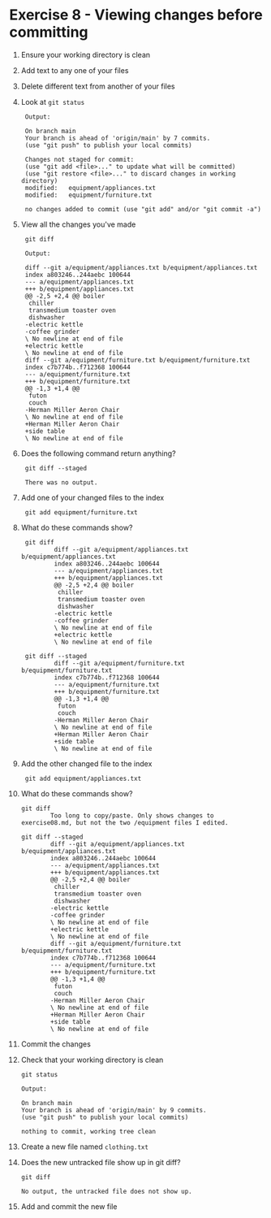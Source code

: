 # Exercise 8 - Viewing changes before committing

1. Ensure your working directory is clean

2. Add text to any one of your files

3. Delete different text from another of your files

4. Look at `git status`

        Output:

        On branch main
        Your branch is ahead of 'origin/main' by 7 commits.
        (use "git push" to publish your local commits)

        Changes not staged for commit:
        (use "git add <file>..." to update what will be committed)
        (use "git restore <file>..." to discard changes in working directory)
        modified:   equipment/appliances.txt
        modified:   equipment/furniture.txt

        no changes added to commit (use "git add" and/or "git commit -a")


5. View all the changes you've made

        git diff

        Output:

        diff --git a/equipment/appliances.txt b/equipment/appliances.txt
        index a803246..244aebc 100644
        --- a/equipment/appliances.txt
        +++ b/equipment/appliances.txt
        @@ -2,5 +2,4 @@ boiler
         chiller
         transmedium toaster oven
         dishwasher
        -electric kettle
        -coffee grinder
        \ No newline at end of file
        +electric kettle
        \ No newline at end of file
        diff --git a/equipment/furniture.txt b/equipment/furniture.txt
        index c7b774b..f712368 100644
        --- a/equipment/furniture.txt
        +++ b/equipment/furniture.txt
        @@ -1,3 +1,4 @@
         futon
         couch
        -Herman Miller Aeron Chair
        \ No newline at end of file
        +Herman Miller Aeron Chair
        +side table
        \ No newline at end of file


6. Does the following command return anything?

        git diff --staged

        There was no output.

7. Add one of your changed files to the index

        git add equipment/furniture.txt

8. What do these commands show?

        git diff
                diff --git a/equipment/appliances.txt b/equipment/appliances.txt
                index a803246..244aebc 100644
                --- a/equipment/appliances.txt
                +++ b/equipment/appliances.txt
                @@ -2,5 +2,4 @@ boiler
                 chiller
                 transmedium toaster oven
                 dishwasher
                -electric kettle
                -coffee grinder
                \ No newline at end of file
                +electric kettle
                \ No newline at end of file

        git diff --staged
                diff --git a/equipment/furniture.txt b/equipment/furniture.txt
                index c7b774b..f712368 100644
                --- a/equipment/furniture.txt
                +++ b/equipment/furniture.txt
                @@ -1,3 +1,4 @@
                 futon
                 couch
                -Herman Miller Aeron Chair
                \ No newline at end of file
                +Herman Miller Aeron Chair
                +side table
                \ No newline at end of file


9. Add the other changed file to the index

        git add equipment/appliances.txt

10. What do these commands show?

        git diff
                Too long to copy/paste. Only shows changes to exercise08.md, but not the two /equipment files I edited.

        git diff --staged
                diff --git a/equipment/appliances.txt b/equipment/appliances.txt
                index a803246..244aebc 100644
                --- a/equipment/appliances.txt
                +++ b/equipment/appliances.txt
                @@ -2,5 +2,4 @@ boiler
                 chiller
                 transmedium toaster oven
                 dishwasher
                -electric kettle
                -coffee grinder
                \ No newline at end of file
                +electric kettle
                \ No newline at end of file
                diff --git a/equipment/furniture.txt b/equipment/furniture.txt
                index c7b774b..f712368 100644
                --- a/equipment/furniture.txt
                +++ b/equipment/furniture.txt
                @@ -1,3 +1,4 @@
                 futon
                 couch
                -Herman Miller Aeron Chair
                \ No newline at end of file
                +Herman Miller Aeron Chair
                +side table
                \ No newline at end of file

11. Commit the changes

12. Check that your working directory is clean

        git status

        Output:

        On branch main
        Your branch is ahead of 'origin/main' by 9 commits.
        (use "git push" to publish your local commits)

        nothing to commit, working tree clean

13. Create a new file named `clothing.txt`

14. Does the new untracked file show up in git diff?

        git diff

        No output, the untracked file does not show up.

15. Add and commit the new file

